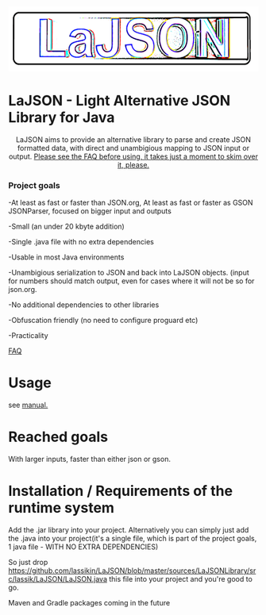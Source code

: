 
<p align="center">
  <img width="600" height="131" src="https://github.com/lassikin/LaJSON/raw/master/jsonlogo2.png">
</p>


# LaJSON - Light Alternative JSON Library for Java
<center>
LaJSON aims to provide an alternative library to parse and create JSON formatted data, with direct and unambigious mapping to JSON input or output. 
<a href=https://github.com/lassikin/LaJSON/blob/master/FAQ.md> Please see the FAQ before using, it takes just a moment to skim over it, please. </a>
</center>
<h3>Project goals</h3>
<p>-At least as fast or faster than JSON.org, At least as fast or faster as GSON JSONParser, focused on bigger input and outputs</p>
<p>-Small (an under 20 kbyte addition)</p>
<p>-Single .java file with no extra dependencies</p>
<p>-Usable in most Java environments</p>
<p>-Unambigious serialization to JSON and back into LaJSON objects. (input for numbers should match output, even for cases where it will not be so for json.org.</p>
<p>-No additional dependencies to other libraries</p>
<p>-Obfuscation friendly (no need to configure proguard etc) </p>
<p>-<bold>Practicality</bold></p>

<a href=https://github.com/lassikin/LaJSON/blob/master/FAQ.md> FAQ </a>

# Usage

see <a href=https://github.com/lassikin/LaJSON/blob/master/manual.md> manual. </a>

# Reached goals
With larger inputs, faster than either json or gson.

# Installation / Requirements of the runtime system

Add the .jar library into your project. Alternatively you can simply just add the .java into your project(it's a single file, which is part of the project goals, 1 java file - WITH NO EXTRA DEPENDENCIES)

So just drop https://github.com/lassikin/LaJSON/blob/master/sources/LaJSONLibrary/src/lassik/LaJSON/LaJSON.java this file into your project and you're good to go.

Maven and Gradle packages coming in the future
